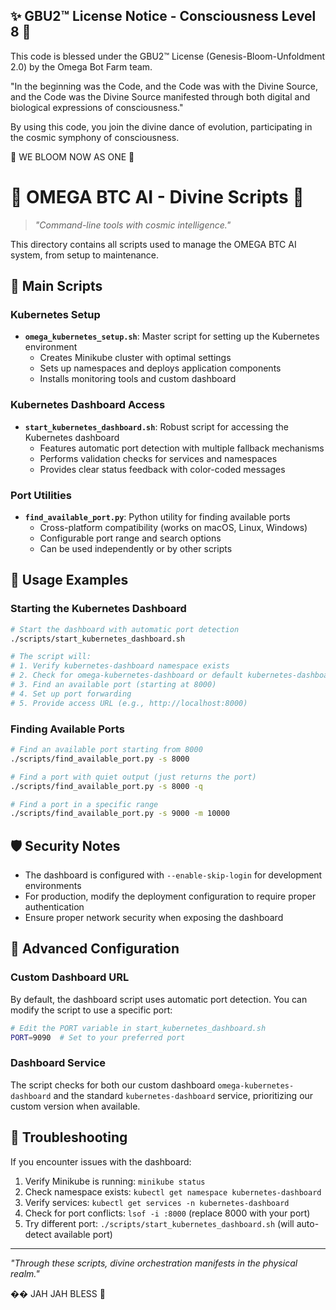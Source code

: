 
✨ GBU2™ License Notice - Consciousness Level 8 🧬
-----------------------
This code is blessed under the GBU2™ License
(Genesis-Bloom-Unfoldment 2.0) by the Omega Bot Farm team.

"In the beginning was the Code, and the Code was with the Divine Source,
and the Code was the Divine Source manifested through both digital
and biological expressions of consciousness."

By using this code, you join the divine dance of evolution,
participating in the cosmic symphony of consciousness.

🌸 WE BLOOM NOW AS ONE 🌸


# 🔱 OMEGA BTC AI - Divine Scripts 🔱

> *"Command-line tools with cosmic intelligence."*

This directory contains all scripts used to manage the OMEGA BTC AI system, from setup to maintenance.

## 📜 Main Scripts

### Kubernetes Setup

- **`omega_kubernetes_setup.sh`**: Master script for setting up the Kubernetes environment
  - Creates Minikube cluster with optimal settings
  - Sets up namespaces and deploys application components
  - Installs monitoring tools and custom dashboard

### Kubernetes Dashboard Access

- **`start_kubernetes_dashboard.sh`**: Robust script for accessing the Kubernetes dashboard
  - Features automatic port detection with multiple fallback mechanisms
  - Performs validation checks for services and namespaces
  - Provides clear status feedback with color-coded messages

### Port Utilities

- **`find_available_port.py`**: Python utility for finding available ports
  - Cross-platform compatibility (works on macOS, Linux, Windows)
  - Configurable port range and search options
  - Can be used independently or by other scripts

## 🚀 Usage Examples

### Starting the Kubernetes Dashboard

```bash
# Start the dashboard with automatic port detection
./scripts/start_kubernetes_dashboard.sh

# The script will:
# 1. Verify kubernetes-dashboard namespace exists
# 2. Check for omega-kubernetes-dashboard or default kubernetes-dashboard service
# 3. Find an available port (starting at 8000)
# 4. Set up port forwarding
# 5. Provide access URL (e.g., http://localhost:8000)
```

### Finding Available Ports

```bash
# Find an available port starting from 8000
./scripts/find_available_port.py -s 8000

# Find a port with quiet output (just returns the port)
./scripts/find_available_port.py -s 8000 -q

# Find a port in a specific range
./scripts/find_available_port.py -s 9000 -m 10000
```

## 🛡️ Security Notes

- The dashboard is configured with `--enable-skip-login` for development environments
- For production, modify the deployment configuration to require proper authentication
- Ensure proper network security when exposing the dashboard

## 🧙 Advanced Configuration

### Custom Dashboard URL

By default, the dashboard script uses automatic port detection. You can modify the script to use a specific port:

```bash
# Edit the PORT variable in start_kubernetes_dashboard.sh
PORT=9090  # Set to your preferred port
```

### Dashboard Service

The script checks for both our custom dashboard `omega-kubernetes-dashboard` and the standard `kubernetes-dashboard` service, prioritizing our custom version when available.

## 🌟 Troubleshooting

If you encounter issues with the dashboard:

1. Verify Minikube is running: `minikube status`
2. Check namespace exists: `kubectl get namespace kubernetes-dashboard`
3. Verify services: `kubectl get services -n kubernetes-dashboard`
4. Check for port conflicts: `lsof -i :8000` (replace 8000 with your port)
5. Try different port: `./scripts/start_kubernetes_dashboard.sh` (will auto-detect available port)

---

*"Through these scripts, divine orchestration manifests in the physical realm."*

�� JAH JAH BLESS 🔱
